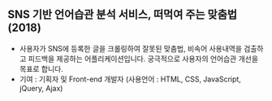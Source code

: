 ## SNS 기반 언어습관 분석 서비스, 떠먹여 주는 맞춤법(2018)
- 사용자가 SNS에 등록한 글을 크롤링하여 잘못된 맞춤법, 비속어 사용내역을 검출하고 피드백을 제공하는 어플리케이션입니다. 궁극적으로 사용자의 언어습관 개선을 목표로 합니다.
- 기여 : 기획자 및 Front-end 개발자 (사용언어 : HTML, CSS, JavaScript, jQuery, Ajax)
